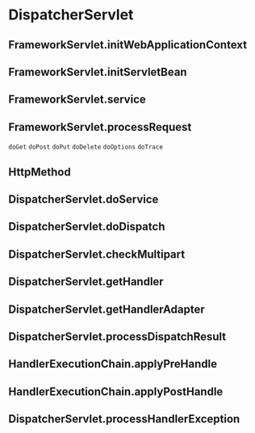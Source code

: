 # DispatcherServlet

## FrameworkServlet.initWebApplicationContext

## FrameworkServlet.initServletBean

## FrameworkServlet.service

## FrameworkServlet.processRequest

`doGet` `doPost` `doPut` `doDelete` `doOptions` `doTrace`

## HttpMethod

## DispatcherServlet.doService

## DispatcherServlet.doDispatch

## DispatcherServlet.checkMultipart

## DispatcherServlet.getHandler

## DispatcherServlet.getHandlerAdapter

## DispatcherServlet.processDispatchResult

## HandlerExecutionChain.applyPreHandle

## HandlerExecutionChain.applyPostHandle

## DispatcherServlet.processHandlerException
